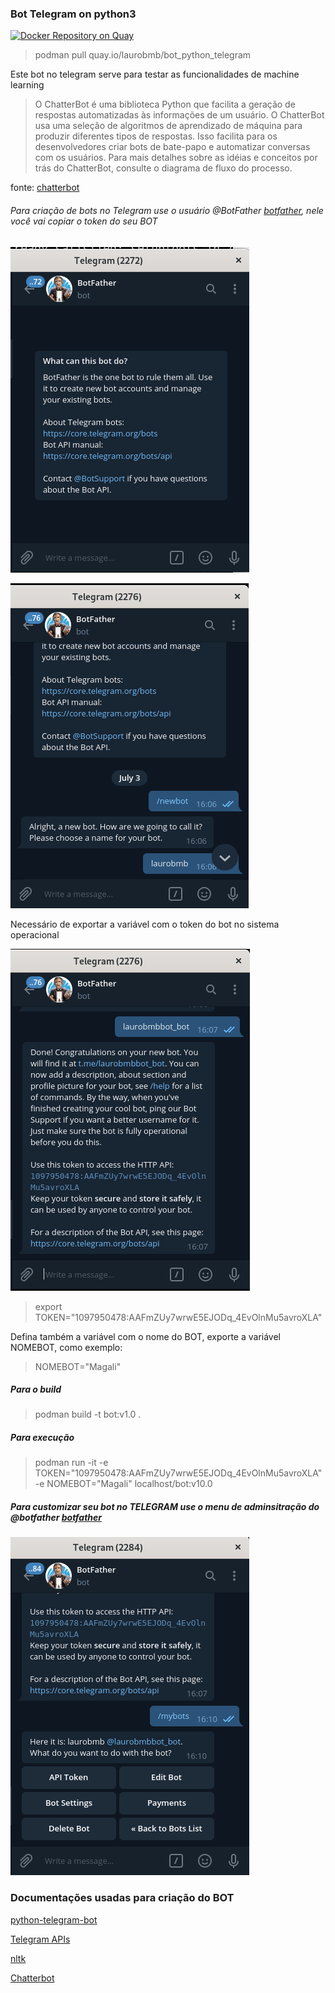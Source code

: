 ### Bot Telegram on python3

[![Docker Repository on Quay](https://quay.io/repository/laurobmb/bot_python_telegram/status "Docker Repository on Quay")](https://quay.io/repository/laurobmb/bot_python_telegram)

> podman pull quay.io/laurobmb/bot_python_telegram

Este bot no telegram serve para testar as funcionalidades de machine learning 

> 	O ChatterBot é uma biblioteca Python que facilita a geração de respostas 		automatizadas às informações de um usuário. O ChatterBot usa uma seleção de algoritmos de aprendizado de máquina para produzir diferentes tipos de respostas. Isso facilita para os desenvolvedores criar bots de bate-papo e automatizar conversas com os usuários. Para mais detalhes sobre as idéias e conceitos por trás do ChatterBot, consulte o diagrama de fluxo do processo.

fonte: [chatterbot]([https://chatterbot.readthedocs.io/en/stable/)

######  Para criação de bots no Telegram use o usuário @BotFather [botfather](https://telegram.me/BotFather), nele você vai copiar o token do seu BOT 

![](docs/botfather_001.png)

![](docs/botfather_002.png)

Necessário de exportar a variável com o token do bot no sistema operacional

![](docs/botfather_003.png)

> export TOKEN="1097950478:AAFmZUy7wrwE5EJODq_4EvOlnMu5avroXLA"

Defina também a variável com o nome do BOT, exporte a variável NOMEBOT, como exemplo:

> NOMEBOT="Magali"

##### Para o build 

> podman build -t bot:v1.0 .

##### Para execução 

>podman run -it -e TOKEN="1097950478:AAFmZUy7wrwE5EJODq_4EvOlnMu5avroXLA" -e NOMEBOT="Magali" localhost/bot:v10.0

#####  Para customizar seu bot no TELEGRAM use o menu de adminsitração do @botfather [botfather](https://telegram.me/BotFather)

![](docs/botfather_004.png)

### Documentações usadas para criação do BOT

[python-telegram-bot](https://pypi.org/project/python-telegram-bot/)

[Telegram APIs](https://core.telegram.org/)

[nltk](http://www.nltk.org/)

[Chatterbot](https://chatterbot.readthedocs.io/en/stable/)

